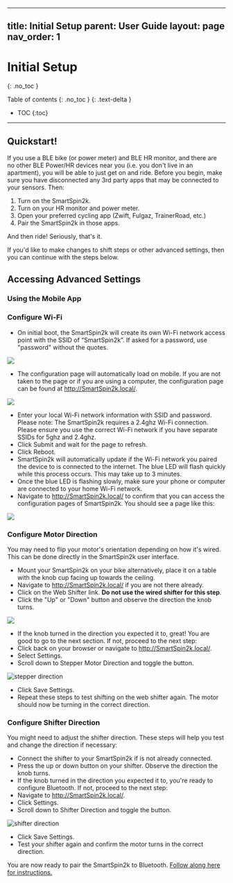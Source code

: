 
---
title: Initial Setup
parent: User Guide
layout: page
nav_order: 1
---
# Initial Setup
{: .no_toc }

Table of contents
{: .no_toc }
{: .text-delta }
- TOC
{:toc}
---
## Quickstart!
If you use a BLE bike (or power meter) and BLE HR monitor, and there are no other BLE Power/HR devices near you (i.e. you don't live in an apartment), you will be able to just get on and ride.  Before you begin, make sure you have disconnected any 3rd party apps that may be connected to your sensors. Then:

1. Turn on the SmartSpin2k. 
2. Turn on your HR monitor and power meter.
3. Open your preferred cycling app (Zwift, Fulgaz, TrainerRoad, etc.)
4. Pair the SmartSpin2k in those apps.

And then ride! Seriously, that's it. 

If you'd like to make changes to shift steps or other advanced settings, then you can continue with the steps below. 

## Accessing Advanced Settings
### Using the Mobile App

### Configure Wi-Fi
* On initial boot, the SmartSpin2k will create its own Wi-Fi network access point with the SSID of “SmartSpin2k”.  If asked for a password, use "password" without the quotes.

![](../images/wiki-ssid.jpg)

* The configuration page will automatically load on mobile. If you are not taken to the page or if you are using a computer, the configuration page can be found at <http://SmartSpin2k.local/>.

![](../images/wifi-setup.png)

* Enter your local Wi-Fi network information with SSID and password. Please note:  The SmartSpin2k requires a 2.4ghz Wi-Fi connection.  Please ensure you use the correct Wi-Fi network if you have separate SSIDs for 5ghz and 2.4ghz.
* Click Submit and wait for the page to refresh.
* Click Reboot.
* SmartSpin2k will automatically update if the Wi-Fi network you paired the device to is connected to the internet.  The blue LED will flash quickly while this process occurs.  This may take up to 3 minutes.  
* Once the blue LED is flashing slowly, make sure your phone or computer are connected to your home Wi-Fi network.
* Navigate to <http://SmartSpin2k.local/> to confirm that you can access the configuration pages of SmartSpin2k.  You should see a page like this:

![](../images/configuration-page.png)

### Configure Motor Direction
You may need to flip your motor's orientation depending on how it's wired.  This can be done directly in the SmartSpin2k user interface.  

* Mount your SmartSpin2k on your bike alternatively, place it on a table with the knob cup facing up towards the ceiling.
* Navigate to <http://SmartSpin2k.local/> if you are not there already.
* Click on the Web Shifter link.  **Do not use the wired shifter for this step**.
* Click the "Up" or "Down" button and observe the direction the knob turns.  

![](../images/web-shifter.png)

* If the knob turned in the direction you expected it to, great!  You are good to go to the next section.  If not, proceed to the next step:
* Click back on your browser or navigate to <http://SmartSpin2k.local/>.
* Select Settings.
* Scroll down to Stepper Motor Direction and toggle the button.

![stepper direction](../images/stepper-direction.png)

* Click Save Settings.
* Repeat these steps to test shifting on the web shifter again.  The motor should now be turning in the correct direction.

### Configure Shifter Direction
You might need to adjust the shifter direction.  These steps will help you test and change the direction if necessary:

* Connect the shifter to your SmartSpin2k if is not already connected.
* Press the up or down button on your shifter.  Observe the direction the knob turns.
* If the knob turned in the direction you expected it to, you're ready to configure Bluetooth. If not, proceed to the next step:
* Navigate to <http://SmartSpin2k.local/>. 
* Click Settings.
* Scroll down to Shifter Direction and toggle the button.

![shifter direction](../images/shifter-direction.png)

* Click Save Settings.
* Test your shifter again and confirm the motor turns in the correct direction.

You are now ready to pair the SmartSpin2k to Bluetooth.  [Follow along here for instructions.](https://github.com/doudar/SmartSpin2k/wiki/Pairing-Bluetooth-Sensors)